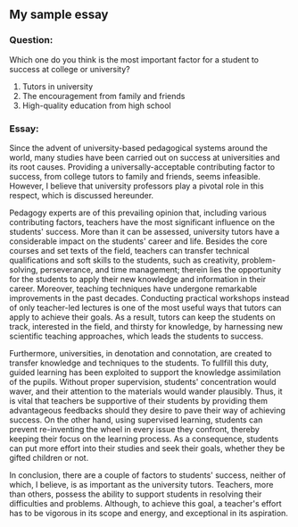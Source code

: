 ## My sample essay

### Question:

Which one do you think is the most important factor for a student to success at college or university?
1. Tutors in university
2. The encouragement from family and friends
3. High-quality education from high school

### Essay:

Since the advent of university-based pedagogical systems around the world, many studies have been carried out on success at universities and its root causes. Providing a universally-acceptable contributing factor to success, from college tutors to family and friends, seems infeasible. However, I believe that university professors play a pivotal role in this respect, which is discussed hereunder.

Pedagogy experts are of this prevailing opinion that, including various contributing factors, teachers have the most significant influence on the students' success. More than it can be assessed,  university tutors have a considerable impact on the students' career and life. Besides the core courses and set texts of the field, teachers can transfer technical qualifications and soft skills to the students, such as creativity, problem-solving, perseverance, and time management; therein lies the opportunity for the students to apply their new knowledge and information in their career. Moreover, teaching techniques have undergone remarkable improvements in the past decades. Conducting practical workshops instead of only teacher-led lectures is one of the most useful ways that tutors can apply to achieve their goals. As a result, tutors can keep the students on track, interested in the field, and thirsty for knowledge, by harnessing new scientific teaching approaches, which leads the students to success.

Furthermore, universities, in denotation and connotation, are created to transfer knowledge and techniques to the students. To fullfill  this duty, guided learning has been exploited to support the knowledge assimilation of the pupils. Without proper supervision, students' concentration would waver, and their attention to the materials would wander plausibly. Thus, it is vital that teachers be supportive of their students by providing them advantageous feedbacks should they desire to pave their way of achieving success. On the other hand, using supervised learning, students can prevent re-inventing the wheel in every issue they confront, thereby keeping their focus on the learning process. As a consequence, students can put more effort into their studies and seek their goals, whether they be gifted children or not. 

In conclusion, there are a couple of factors to students' success, neither of which, I believe, is as important as the university tutors. Teachers, more than others, possess the ability to support students in resolving their difficulties and problems. Although, to achieve this goal, a teacher's effort has to be vigorous in its scope and energy, and exceptional in its aspiration.
